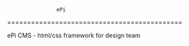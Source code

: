                     ePi
============================================

ePi CMS - html/css framework for design team 
